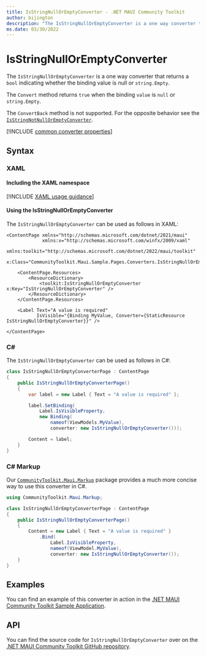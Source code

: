 ```yaml
---
title: IsStringNullOrEmptyConverter - .NET MAUI Community Toolkit
author: bijington
description: "The IsStringNullOrEmptyConverter is a one way converter that returns a bool indicating whether the binding value is null or string.Empty."
ms.date: 03/30/2022
---
```


# IsStringNullOrEmptyConverter

The `IsStringNullOrEmptyConverter` is a one way converter that returns a `bool` indicating whether the binding value is null or `string.Empty`.

The `Convert` method returns `true` when the binding `value` is `null` or `string.Empty`.

The `ConvertBack` method is not supported. For the opposite behavior see the [`IsStringNotNullOrEmptyConverter`](is-string-not-null-or-empty-converter.md).

[!INCLUDE [common converter properties](../includes/communitytoolkit-converter.md)]

## Syntax

### XAML

#### Including the XAML namespace

[!INCLUDE [XAML usage guidance](../includes/xaml-usage.md)]

#### Using the IsStringNullOrEmptyConverter

The `IsStringNullOrEmptyConverter` can be used as follows in XAML:

```xaml
<ContentPage xmlns="http://schemas.microsoft.com/dotnet/2021/maui"
             xmlns:x="http://schemas.microsoft.com/winfx/2009/xaml"
             xmlns:toolkit="http://schemas.microsoft.com/dotnet/2022/maui/toolkit"
             x:Class="CommunityToolkit.Maui.Sample.Pages.Converters.IsStringNullOrEmptyConverterPage">

    <ContentPage.Resources>
        <ResourceDictionary>
            <toolkit:IsStringNullOrEmptyConverter x:Key="IsStringNullOrEmptyConverter" />
        </ResourceDictionary>
    </ContentPage.Resources>

    <Label Text="A value is required"
           IsVisible="{Binding MyValue, Converter={StaticResource IsStringNullOrEmptyConverter}}" />

</ContentPage>
```

### C#

The `IsStringNullOrEmptyConverter` can be used as follows in C#:

```csharp
class IsStringNullOrEmptyConverterPage : ContentPage
{
    public IsStringNullOrEmptyConverterPage()
    {
        var label = new Label { Text = "A value is required" };

		label.SetBinding(
			Label.IsVisibleProperty,
			new Binding(
				nameof(ViewModels.MyValue),
				converter: new IsStringNullOrEmptyConverter()));

		Content = label;
    }
}
```

### C# Markup

Our [`CommunityToolkit.Maui.Markup`](../markup/markup.md) package provides a much more concise way to use this converter in C#.

```csharp
using CommunityToolkit.Maui.Markup;

class IsStringNullOrEmptyConverterPage : ContentPage
{
    public IsStringNullOrEmptyConverterPage()
    {
        Content = new Label { Text = "A value is required" }
            .Bind(
                Label.IsVisibleProperty,
                nameof(ViewModel.MyValue),
                converter: new IsStringNullOrEmptyConverter());
    }
}
```

## Examples

You can find an example of this converter in action in the [.NET MAUI Community Toolkit Sample Application](https://github.com/CommunityToolkit/Maui/blob/main/samples/CommunityToolkit.Maui.Sample/Pages/Converters/IsStringNullOrEmptyConverterPage.xaml).

## API

You can find the source code for `IsStringNullOrEmptyConverter` over on the [.NET MAUI Community Toolkit GitHub repository](https://github.com/CommunityToolkit/Maui/blob/main/src/CommunityToolkit.Maui/Converters/IsStringNullOrEmptyConverter.shared.cs).
